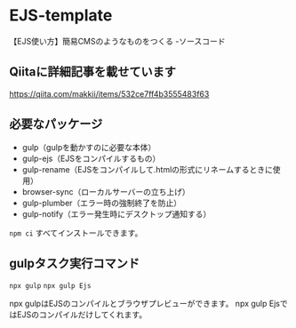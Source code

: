 # EJS-template
【EJS使い方】簡易CMSのようなものをつくる -ソースコード

## Qiitaに詳細記事を載せています
https://qiita.com/makkii/items/532ce7ff4b3555483f63

## 必要なパッケージ
- gulp（gulpを動かすのに必要な本体）
- gulp-ejs（EJSをコンパイルするもの）
- gulp-rename（EJSをコンパイルして.htmlの形式にリネームするときに使用）
- browser-sync（ローカルサーバーの立ち上げ）
- gulp-plumber（エラー時の強制終了を防止）
- gulp-notify（エラー発生時にデスクトップ通知する）

`npm ci`
すべてインストールできます。

## gulpタスク実行コマンド
`npx gulp`
`npx gulp Ejs`

npx gulpはEJSのコンパイルとブラウザプレビューができます。
npx gulp EjsではEJSのコンパイルだけしてくれます。
